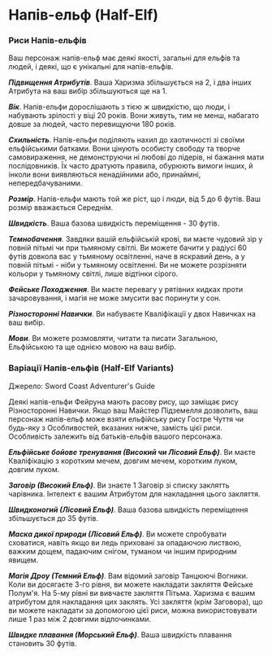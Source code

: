 # Напів-ельф (Half-Elf)

### Риси Напів-ельфів

Ваш персонаж напів-ельф має деякі якості, загальні для ельфів та людей, і деякі, що є унікальні для напів-ельфів.

***Підвищення Атрибутів***. Ваша Харизма збільшується на 2, і два інших Атрибута на ваш вибір збільшуються ще на 1.

***Вік***. Напів-ельфи дорослішають з тією ж швидкістю, що люди, і набувають зрілості у віці 20 років. Вони живуть, тим не менш, набагато довше за людей, часто перевищуючи 180 років.

***Схильність***. Напів-ельфи поділяють нахил до хаотичності зі своїми ельфійськими батками. Вони цінують особисту свободу та творче самовираження, не демонструючи ні любові до лідерів, ні бажання мати послідовників. Їх часто дратують правила, обурюють вимоги інших, й інколи вони виявляються ненадійними або, принаймні, непередбачуваними.

***Розмір***. Напів-ельфи мають той же ріст, що і люди, від 5 до 6 футів. Ваш розмір вважається Середнім.

***Швидкість***. Ваша базова швидкість переміщення - 30 футів.

***Темнобачення***. Завдяки вашій ельфійській крові, ви маєте чудовий зір у повній пітьмі чи при тьмяному світлі. Ви можете бачити у радіусі 60 футів довкола вас у тьмяному освітленні, наче в яскравий день, а у повній пітьмі - ніби у тьмяному освітленні. Ви не можете розрізняти кольори у тьмяному світлі, лише відтінки сірого.

***Фейське Походження***. Ви маєте перевагу у рятівних кидках проти зачаровування, і магія не може змусити вас поринути у сон.

***Різносторонні Навички***. Ви набуваєте Кваліфікації у двох Навичках на ваш вибір.

***Мови***. Ви можете розмовляти, читати та писати Загальною, Ельфійською та ще однією мовою на ваш вибір.

### Варіації Напів-ельфів (Half-Elf Variants)
Джерело: Sword Coast Adventurer's Guide

Деякі напів-ельфи Фейруна мають расову рису, що заміщає рису Різносторонні Навички. Якщо ваш Майстер Підземелля дозволить, ваш персонаж напів-ельф може взяти ельфійську рису Гостре Чуття чи будь-яку з Особливостей, вказаних нижче, замість цієї риси. Особливість залежить від батьків-ельфів вашого персонажа.

***Ельфійське бойове тренування (Високий чи Лісовий Ельф)***. Ви маєте Кваліфікацію з коротким мечем, довгим мечем, коротким луком, довгим луком.

***Заговір (Високий Ельф)***. Ви знаєте 1 Заговір зі списку заклятть чарівника. Інтелект є вашим Атрибутом для накладання цього закляття.

***Швидконогий (Лісовий Ельф)***. Ваша базова швидкість переміщення збільшується до 35 футів.

***Маска дикої природи (Лісовий Ельф)***. Ви можете спробувати сховатися, навіть якщо ви ледь приховані за опадаючою листвою, важким дощем, падаючим снігом, туманом чи іншим природним явищем.

***Магія Дроу (Темний Ельф)***. Вам відомий заговір Танцюючі Вогники. Коли ви досягаєте 3-го рівня, ви можете накладати закляття Фейське Полум'я. На 5-му рівні ви вивчаєте закляття Пітьма. Харизма є вашим атрибутом для накладання цих заклять. Усі закляття (крім Заговора), що ви можете накладати за допомогою цієї риси, можна використовувати лише 1 раз між 2 довгими відпочинками.

***Швидке плавання (Морський Ельф)***. Ваша швидкість плавання становить 30 футів.